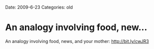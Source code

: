 Date: 2009-6-23
Categories: old

# An analogy involving food, new...

An analogy involving food, news, and your mother: <a href="http://bit.ly/cwJR3" rel="nofollow">http://bit.ly/cwJR3</a>
